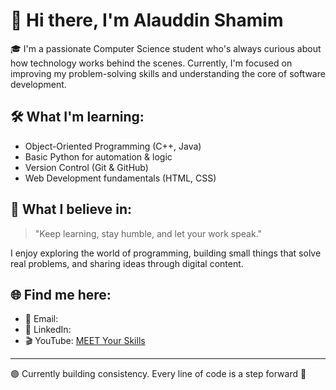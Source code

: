 
# 👋 Hi there, I'm Alauddin Shamim

🎓 I'm a passionate Computer Science student who's always curious about how technology works behind the scenes. Currently, I'm focused on improving my problem-solving skills and understanding the core of software development.

## 🛠️ What I'm learning:
- Object-Oriented Programming (C++, Java)
- Basic Python for automation & logic
- Version Control (Git & GitHub)
- Web Development fundamentals (HTML, CSS)

## 📘 What I believe in:
> "Keep learning, stay humble, and let your work speak."

I enjoy exploring the world of programming, building small things that solve real problems, and sharing ideas through digital content.

<!--
🔒 Future plans: Under progress. (Will be revealed when time is right 😌)
-->

## 🌐 Find me here:
- 📧 Email:
- 🔗 LinkedIn: 
- 🎬 YouTube: [MEET Your Skills](https://youtube.com/@meetyourskills)

---

🟢 Currently building consistency. Every line of code is a step forward 🚀
